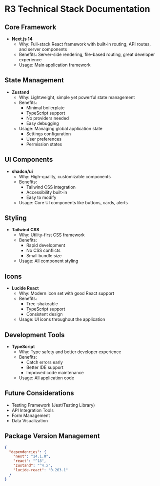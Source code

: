 # R3 Technical Stack Documentation

## Core Framework
- **Next.js 14**
  - Why: Full-stack React framework with built-in routing, API routes, and server components
  - Benefits: Server-side rendering, file-based routing, great developer experience
  - Usage: Main application framework

## State Management
- **Zustand**
  - Why: Lightweight, simple yet powerful state management
  - Benefits: 
    - Minimal boilerplate
    - TypeScript support
    - No providers needed
    - Easy debugging
  - Usage: Managing global application state
    - Settings configuration
    - User preferences
    - Permission states

## UI Components
- **shadcn/ui**
  - Why: High-quality, customizable components
  - Benefits: 
    - Tailwind CSS integration
    - Accessibility built-in
    - Easy to modify
  - Usage: Core UI components like buttons, cards, alerts

## Styling
- **Tailwind CSS**
  - Why: Utility-first CSS framework
  - Benefits:
    - Rapid development
    - No CSS conflicts
    - Small bundle size
  - Usage: All component styling

## Icons
- **Lucide React**
  - Why: Modern icon set with good React support
  - Benefits:
    - Tree-shakeable
    - TypeScript support
    - Consistent design
  - Usage: UI icons throughout the application

## Development Tools
- **TypeScript**
  - Why: Type safety and better developer experience
  - Benefits:
    - Catch errors early
    - Better IDE support
    - Improved code maintenance
  - Usage: All application code

## Future Considerations
- Testing Framework (Jest/Testing Library)
- API Integration Tools
- Form Management
- Data Visualization

## Package Version Management
```json
{
  "dependencies": {
    "next": "14.1.0",
    "react": "^18",
    "zustand": "^4.x",
    "lucide-react": "0.263.1"
  }
}
```
